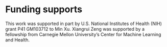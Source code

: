 # Funding supports

This work was supported in part by U.S. National Institutes of Health (NIH) grant P41 GM103712 to Min Xu.
Xiangrui Zeng was supported by a fellowship from Carnegie Mellon University’s Center for Machine Learning and Health.
